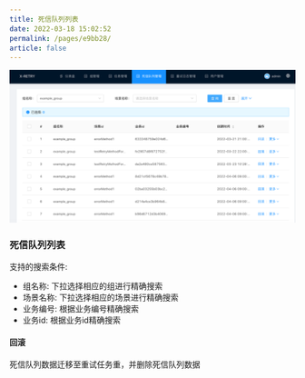 ```yaml
---
title: 死信队列列表
date: 2022-03-18 15:02:52
permalink: /pages/e9bb28/
article: false
---
```

![retry_dead_letter_list.png](../../.vuepress/public/img/retry_task_dead_letter.png)

### 死信队列列表
支持的搜索条件:
- 组名称: 下拉选择相应的组进行精确搜索
- 场景名称: 下拉选择相应的场景进行精确搜索
- 业务编号: 根据业务编号精确搜索
- 业务id: 根据业务id精确搜索

#### 回滚
死信队列数据迁移至重试任务重，并删除死信队列数据

